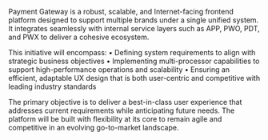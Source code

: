 Payment Gateway is a robust, scalable, and Internet-facing frontend platform designed to support multiple brands under a single unified system. It integrates seamlessly with internal service layers such as APP, PWO, PDT, and PWX to deliver a cohesive ecosystem.

This initiative will encompass:
	•	Defining system requirements to align with strategic business objectives
	•	Implementing multi-processor capabilities to support high-performance operations and scalability
	•	Ensuring an efficient, adaptable UX design that is both user-centric and competitive with leading industry standards

The primary objective is to deliver a best-in-class user experience that addresses current requirements while anticipating future needs. The platform will be built with flexibility at its core to remain agile and competitive in an evolving go-to-market landscape.
